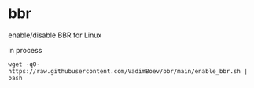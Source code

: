 # bbr
enable/disable BBR for Linux

in process

```
wget -qO- https://raw.githubusercontent.com/VadimBoev/bbr/main/enable_bbr.sh | bash
```
